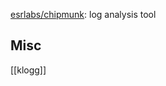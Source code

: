 



[esrlabs/chipmunk](https://github.com/esrlabs/chipmunk): log analysis tool





## Misc

[[klogg]]



